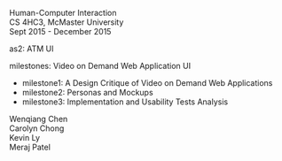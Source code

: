 Human-Computer Interaction  
CS 4HC3, McMaster University  
Sept 2015 - December 2015 

as2: ATM UI

milestones: Video on Demand Web Application UI 
  - milestone1: A Design Critique of Video on Demand Web Applications
  - milestone2: Personas and Mockups 
  - milestone3: Implementation and Usability Tests Analysis
 
Wenqiang Chen  
Carolyn Chong  
Kevin Ly  
Meraj Patel  